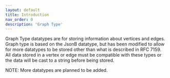 ```yaml
---
layout: default
title: Introduction
nav_order: 0
description: 'Graph Type'
---
```


Graph Type datatypes are for storing information about vertices and edges. Graph type is based on the JsonB datatype, but has been modified to allow for more datatypes to be stored other than what is described in RFC 7159. All data stored in a vertex or edge must be compatible with these types or the data will be cast to a string before being stored.

NOTE: More datatypes are planned to be added. 

